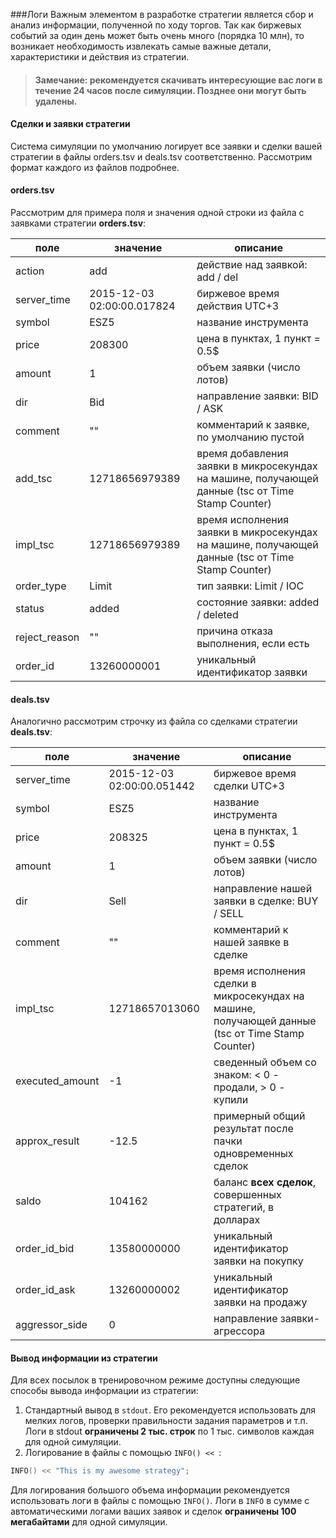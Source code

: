 ###Логи
Важным элементом в разработке стратегии является сбор и анализ информации, полученной по ходу торгов. Так как биржевых событий за один день может быть очень много (порядка 10 млн), то возникает необходимость извлекать самые важные детали, характеристики и действия из стратегии.

> #### Замечание: рекомендуется скачивать интересующие вас логи в течение 24 часов после симуляции. Позднее они могут быть удалены.

<a id="deals_and_orders"></a>
#### Сделки и заявки стратегии
Система симуляции по умолчанию логирует все заявки и сделки вашей стратегии в файлы orders.tsv и deals.tsv соответственно. Рассмотрим формат каждого из файлов подробнее.

<a id="orders"></a>
#### orders.tsv
Рассмотрим для примера поля и значения одной строки из файла с заявками стратегии **orders.tsv**:

|поле|значение|описание|
|--|--|--|
| action | add | действие над заявкой: add / del |
|server_time|2015-12-03 02:00:00.017824|биржевое время действия UTC+3|
| symbol | ESZ5 | название инструмента |
| price | 208300 | цена в пунктах, 1 пункт = 0.5$ |
| amount |  1| объем заявки (число лотов) |
| dir | Bid | направление заявки: BID / ASK |
| comment | "" | комментарий к заявке, по умолчанию пустой|
| add_tsc | 12718656979389 | время добавления заявки в микросекундах на машине, получающей данные (tsc от Time Stamp Counter)  |
| impl_tsc | 12718656979389 | время исполнения заявки в микросекундах на машине, получающей данные (tsc от Time Stamp Counter)  |
| order_type | Limit | тип заявки: Limit / IOC |
| status |  added | состояние заявки: added / deleted |
| reject_reason | "" | причина отказа выполнения, если есть|
| order_id | 13260000001 | уникальный идентификатор заявки |

<a id="deals"></a>
#### deals.tsv
Аналогично рассмотрим строчку из файла со сделками стратегии **deals.tsv**:

|поле|значение|описание|
|--|--|--|
|server_time|2015-12-03 02:00:00.051442|биржевое время сделки UTC+3|
| symbol | ESZ5 | название инструмента |
| price | 208325 | цена в пунктах, 1 пункт = 0.5$ |
| amount |  1| объем заявки (число лотов) |
| dir | Sell | направление нашей заявки в сделке: BUY / SELL |
| comment | "" | комментарий к нашей заявке в сделке|
| impl_tsc | 12718657013060 | время исполнения сделки в микросекундах на машине, получающей данные (tsc от Time Stamp Counter)  |
| executed_amount | -1 | сведенный объем со знаком: < 0 - продали, > 0 - купили|
| approx_result |  -12.5 | примерный общий результат после пачки одновременных сделок |
| saldo | 104162 |  баланс **всех сделок**, совершенных стратегий, в долларах |
| order_id_bid | 13580000000 | уникальный идентификатор заявки на покупку |
| order_id_ask | 13260000002 | уникальный идентификатор заявки на продажу|
| aggressor_side | 0 | направление заявки-агрессора |

<a id="custom_output"></a>
#### Вывод информации из стратегии
Для всех посылок в тренировочном режиме доступны следующие способы вывода информации из стратегии:
1. Стандартный вывод в `stdout`. Его рекомендуется использовать для мелких логов, проверки правильности задания параметров и т.п. Логи в stdout **ограничены 2 тыс. строк** по 1 тыс. символов каждая для одной симуляции.
2. Логирование в файлы с помощью `INFO() << `:
```cpp
INFO() << "This is my awesome strategy";
```
Для логирования большого объема информации рекомендуется использовать логи в файлы с помощью `INFO()`. Логи в `INFO` в сумме с автоматическими логами ваших заявок и сделок **ограничены 100 мегабайтами** для одной симуляции.
